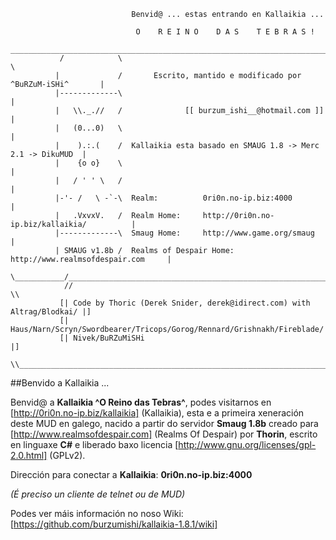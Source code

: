 ```
                           Benvid@ ... estas entrando en Kallaikia ...

                            O    R E I N O    D A S    T E B R A S !
            _________________________________________________________________________
           /            \                                                            \
          |             /       Escrito, mantido e modificado por ^BuRZuM-iSHi^       |
          |-------------\                                                             |
          |   \\._.//   /              [[ burzum_ishi__@hotmail.com ]]                |
          |   (0...0)   \                                                             |
          |    ).:.(    /  Kallaikia esta basado en SMAUG 1.8 -> Merc 2.1 -> DikuMUD  |
          |    {o o}    \                                                             |
          |   / ' ' \   /                                                             |
          |-'- /   \ -`-\  Realm:          0ri0n.no-ip.biz:4000                       |
          |   .VxvxV.   /  Realm Home:     http://0ri0n.no-ip.biz/kallaikia/          |
          |-------------\  Smaug Home:     http://www.game.org/smaug                  |
          | SMAUG v1.8b /  Realms of Despair Home: http://www.realmsofdespair.com     |
           \___________/_____________________________________________________________/
            //                                                                     \\
           [| Code by Thoric (Derek Snider, derek@idirect.com) with Altrag/Blodkai/ |]
           [| Haus/Narn/Scryn/Swordbearer/Tricops/Gorog/Rennard/Grishnakh/Fireblade/|]
           [| Nivek/BuRZuMiSHi                                                      |]
            \\_____________________________________________________________________//

```

##Benvido a Kallaikia ...

Benvid@ a **Kallaikia ^O Reino das Tebras^**, podes visitarnos en [http://0ri0n.no-ip.biz/kallaikia] (Kallaikia), esta e a primeira xeneraci&oacute;n deste MUD en galego, nacido a partir do servidor **Smaug 1.8b** creado para [http://www.realmsofdespair.com] (Realms Of Despair) por **Thorin**, escrito en linguaxe **C#** e liberado baxo licencia [http://www.gnu.org/licenses/gpl-2.0.html] (GPLv2).

Dirección para conectar a **Kallaikia**: **0ri0n.no-ip.biz:4000**

*(É preciso un cliente de telnet ou de MUD)*

Podes ver máis información no noso Wiki: [https://github.com/burzumishi/kallaikia-1.8.1/wiki]
